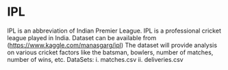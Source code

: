 # IPL
IPL is an abbreviation of Indian Premier League. 
IPL is a professional cricket league played in India.
Dataset can be available from (https://www.kaggle.com/manasgarg/ipl)
The dataset will provide analysis on various cricket factors like the batsman, bowlers, number of matches, number of wins, etc.
DataSets: 
i.  matches.csv
ii. deliveries.csv
